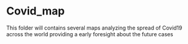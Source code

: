 # Covid_map
This folder will contains several maps analyzing the spread of Covid19 across the world providing a early foresight about the future cases
